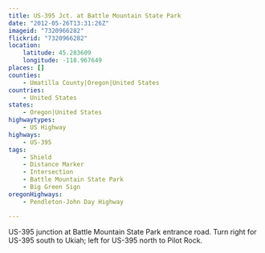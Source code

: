 ```yaml
---
title: US-395 Jct. at Battle Mountain State Park
date: "2012-05-26T13:31:26Z"
imageid: "7320966282"
flickrid: "7320966282"
location:
    latitude: 45.283609
    longitude: -118.967649
places: []
counties:
    - Umatilla County|Oregon|United States
countries:
    - United States
states:
    - Oregon|United States
highwaytypes:
    - US Highway
highways:
    - US-395
tags:
    - Shield
    - Distance Marker
    - Intersection
    - Battle Mountain State Park
    - Big Green Sign
oregonHighways:
    - Pendleton-John Day Highway

---
```

US-395 junction at Battle Mountain State Park entrance road.  Turn right for US-395 south to Ukiah; left for US-395 north to Pilot Rock.